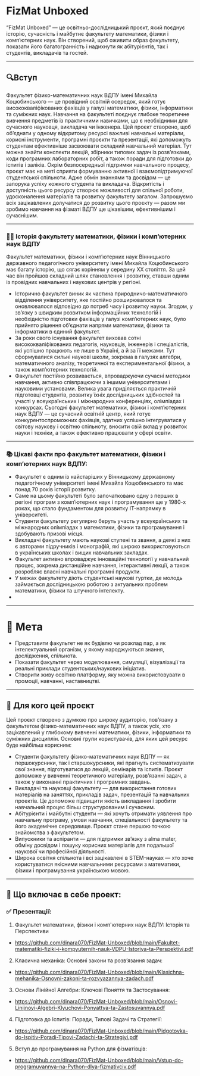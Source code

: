 # FizMat Unboxed
“FizMat Unboxed” — це освітньо-дослідницький проєкт, який поєднує історію, сучасність і майбутнє факультету математики, фізики і комп’ютерних наук. Він створений, щоб оживити образ факультету, показати його багатогранність і надихнути як абітурієнтів, так і студентів, викладачів та гостей.

---

## 🔍Вступ
Факультет фізико-математичних наук ВДПУ імені Михайла Коцюбинського — це провідний освітній осередок, який готує висококваліфікованих фахівців у галузі математики, фізики, інформатики та суміжних наук. Навчання на факультеті поєднує глибоке теоретичне вивчення предметів із практичними навичками, що є необхідними для сучасного науковця, викладача чи інженера.
Цей проєкт створено, щоб об’єднати у одному відкритому ресурсі важливі навчальні матеріали, корисні інструменти, програмні проєкти та презентації, які допоможуть студентам ефективніше засвоювати складний навчальний матеріал. Тут можна знайти конспекти лекцій, збірники типових задач із розв’язками, коди програмних лабораторних робіт, а також поради для підготовки до іспитів і заліків.
Окрім безпосередньої підтримки навчального процесу, проєкт має на меті сприяти формуванню активної і взаємопідтримуючої студентської спільноти. Адже обмін знаннями та досвідом — це запорука успіху кожного студента та викладача. Відкритість і доступність цього ресурсу створює можливості для спільної роботи, удосконалення матеріалів та розвитку факультету загалом.
Запрошуємо всіх зацікавлених долучатися до розвитку цього проєкту — разом ми зробимо навчання на фізматі ВДПУ ще цікавішим, ефективнішим і сучаснішим.

---

### 🧑‍🔬 Історія факультету математики, фізики і комп’ютерних наук ВДПУ
Факультет математики, фізики і комп’ютерних наук Вінницького державного педагогічного університету імені Михайла Коцюбинського має багату історію, що сягає корінням у середину XX століття. За цей час він пройшов складний шлях становлення і розвитку, ставши одним із провідних навчальних і наукових центрів у регіоні.
- Історично факультет виник як частина природничо-математичного відділення університету, яке постійно розширювалося та оновлювалося відповідно до потреб часу і розвитку науки. Згодом, у зв’язку з швидким розвитком інформаційних технологій і необхідністю підготовки фахівців у галузі комп’ютерних наук, було прийнято рішення об’єднати напрями математики, фізики та інформатики в єдиний факультет.
- За роки свого існування факультет виховав сотні висококваліфікованих педагогів, науковців, інженерів і спеціалістів, які успішно працюють не лише в Україні, а й за її межами. Тут сформувалися сильні наукові школи, зокрема в галузях алгебри, математичного аналізу, теоретичної та експериментальної фізики, а також комп’ютерних технологій.
- Факультет постійно розвивається, впроваджуючи сучасні методики навчання, активно співпрацюючи з іншими університетами і науковими установами. Велика увага приділяється практичній підготовці студентів, розвитку їхніх дослідницьких здібностей та участі у всеукраїнських і міжнародних конференціях, олімпіадах і конкурсах.
Сьогодні факультет математики, фізики і комп’ютерних наук ВДПУ — це сучасний освітній центр, який готує конкурентоспроможних фахівців, здатних успішно інтегруватися у світову наукову і освітню спільноту, вносити свій вклад у розвиток науки і техніки, а також ефективно працювати у сфері освіти.

---

### 📚 Цікаві факти про факультет математики, фізики і комп’ютерних наук ВДПУ:
- Факультет є одним із найстаріших у Вінницькому державному педагогічному університеті імені Михайла Коцюбинського та має понад 70 років історії розвитку.
- Саме на цьому факультеті було започатковано одну з перших в регіоні програм з комп’ютерних наук і програмування ще у 1980-х роках, що стало фундаментом для розвитку ІТ-напрямку в університеті.
- Студенти факультету регулярно беруть участь у всеукраїнських та міжнародних олімпіадах з математики, фізики та програмування і здобувають призові місця.
- Викладачі факультету мають наукові ступені та звання, а деякі з них є авторами підручників і монографій, які широко використовуються в українських школах і вищих навчальних закладах.
- Факультет активно впроваджує інноваційні технології у навчальний процес, зокрема дистанційне навчання, інтерактивні лекції, а також розробляє власні навчальні програмні продукти.
- У межах факультету діють студентські наукові гуртки, де молодь займається дослідницькою роботою з актуальних проблем математики, фізики та штучного інтелекту.
- 
---

# 🎯 Мета
- Представити факультет не як будівлю чи розклад пар, а як інтелектуальний організм, у якому народжуються знання, дослідження, спільнота.
- Показати факультет через моделювання, симуляції, візуалізації та реальні приклади студентських/наукових ініціатив.
- Створити живу освітню платформу, яку можна використовувати в промоції, навчанні, наставництві.

---

## 🔷 Для кого цей проєкт
Цей проєкт створено з думкою про широку аудиторію, пов’язану з факультетом фізико-математичних наук ВДПУ, а також усіх, хто зацікавлений у глибокому вивченні математики, фізики, інформатики та суміжних дисциплін. Основні групи користувачів, для яких цей ресурс буде найбільш корисним:
- Студенти факультету фізико-математичних наук ВДПУ — як першокурсники, так і старшокурсники, які прагнуть систематизувати свої знання, підготуватися до лекцій, семінарів та іспитів. Проєкт допоможе у вивченні теоретичного матеріалу, розв’язанні задач, а також у виконанні практичних і програмних завдань.
- Викладачі та науковці факультету — для використання готових матеріалів на заняттях, прикладів задач, презентацій та навчальних проектів. Це допоможе підвищити якість викладання і зробити навчальний процес більш структурованим і сучасним.
- Абітурієнти і майбутні студенти — які хочуть отримати уявлення про навчальну програму, умови навчання, спеціальності факультету та його академічне середовище. Проєкт стане першою точкою знайомства з факультетом.
- Випускники та аспіранти — для підтримки зв’язку з alma mater, обміну досвідом і пошуку корисних матеріалів для подальшої наукової чи професійної діяльності.
- Широка освітня спільнота і всі зацікавлені в STEM-науках — хто хоче користуватися якісними навчальними ресурсами з математики, фізики і програмування українською мовою.

---

## 🧪 Що включає в себе проект:
### ✅ Презентації:
1. Факультет математики, фізики і комп'ютерних наук ВДПУ: Історія та Перспективи
- https://github.com/dinara070/FizMat-Unboxed/blob/main/Fakultet-matematiki-fiziki-i-kompyuternih-nauk-VDPU-Istoriya-ta-Perspektivi.pdf
2. Класична механіка: Основні закони та розв’язання задач:
- https://github.com/dinara070/FizMat-Unboxed/blob/main/Klasichna-mehanika-Osnovni-zakoni-ta-rozvyazannya-zadach.pdf
3. Основи Лінійної Алгебри: Ключові Поняття та Застосування:
- https://github.com/dinara070/FizMat-Unboxed/blob/main/Osnovi-Linijnoyi-Algebri-Klyuchovi-Ponyattya-ta-Zastosuvannya.pdf
4. Підготовка до Іспитів: Поради, Типові Задачі та Стратегії:
- https://github.com/dinara070/FizMat-Unboxed/blob/main/Pidgotovka-do-Ispitiv-Poradi-Tipovi-Zadachi-ta-Strategiyi.pdf
5. Вступ до програмування на Python для фізматівців:
- https://github.com/dinara070/FizMat-Unboxed/blob/main/Vstup-do-programuvannya-na-Python-dlya-fizmativciv.pdf
